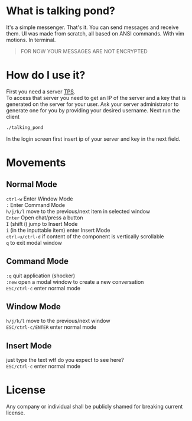 # What is talking pond?
It's a simple messenger. That's it. You can send messages and receive them. 
UI was made from scratch, all based on ANSI commands.
With vim motions. In terminal.

> FOR NOW YOUR MESSAGES ARE NOT ENCRYPTED

# How do I use it?
First you need a server [TPS](https://github.com/Robert-Duck-by-BB-SR/tps).  
To access that server you need to get an IP of the server and a key that is generated on the server for your user.
Ask your server administrator to generate one for you by providing your desired username.
Next run the client
```bash
./talking_pond
```
In the login screen first insert ip of your server and key in the next field.

# Movements

## Normal Mode
`ctrl-w` Enter Window Mode  
`:` Enter Command Mode  
`h/j/k/l` move to the previous/next item in selected window  
`Enter` Open chat/press a button  
`I` (shift i) jump to Insert Mode  
`i` (in the inputtable item) enter Insert Mode  
`ctrl-u/ctrl-d` if content of the component is vertically scrollable  
`q` to exit modal window  
## Command Mode  
`:q` quit application (shocker)  
`:new` open a modal window to create a new conversation  
`ESC/ctrl-c` enter normal mode  
## Window Mode  
`h/j/k/l` move to the previous/next window  
`ESC/ctrl-c/ENTER` enter normal mode  
## Insert Mode  
just type the text wtf do you expect to see here?  
`ESC/ctrl-c` enter normal mode  


# License
Any company or individual shall be publicly shamed for breaking current license.
